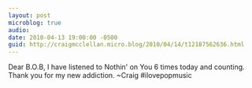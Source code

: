 ```yaml
---
layout: post
microblog: true
audio: 
date: 2010-04-13 19:00:00 -0500
guid: http://craigmcclellan.micro.blog/2010/04/14/t12187562636.html
---
```

Dear B.O.B, I have listened to
Nothin' on You 6 times today and counting. Thank you for my new addiction. ~Craig #ilovepopmusic
